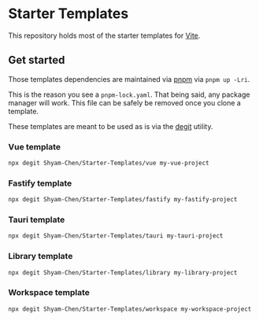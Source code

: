 # Starter Templates

This repository holds most of the starter templates for [Vite](https://vitejs.dev/).

## Get started

Those templates dependencies are maintained via [pnpm](https://pnpm.io/) via `pnpm up -Lri`.

This is the reason you see a `pnpm-lock.yaml`. That being said, any package manager will work. This file can be safely be removed once you clone a template.

These templates are meant to be used as is via the [degit](https://github.com/Rich-Harris/degit) utility.

### Vue template

```sh
npx degit Shyam-Chen/Starter-Templates/vue my-vue-project
```

### Fastify template

```sh
npx degit Shyam-Chen/Starter-Templates/fastify my-fastify-project
```

### Tauri template

```sh
npx degit Shyam-Chen/Starter-Templates/tauri my-tauri-project
```

### Library template

```sh
npx degit Shyam-Chen/Starter-Templates/library my-library-project
```

### Workspace template

```sh
npx degit Shyam-Chen/Starter-Templates/workspace my-workspace-project
```
